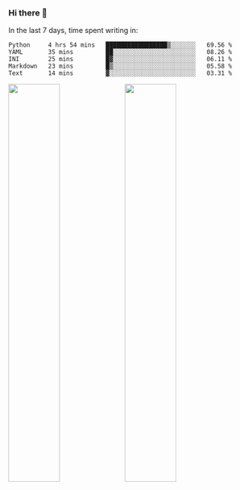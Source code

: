 ### Hi there 👋

In the last 7 days, time spent writing in:

<!--START_SECTION:waka-->
```text
Python     4 hrs 54 mins   █████████████████▒░░░░░░░   69.56 % 
YAML       35 mins         ██░░░░░░░░░░░░░░░░░░░░░░░   08.26 % 
INI        25 mins         █▓░░░░░░░░░░░░░░░░░░░░░░░   06.11 % 
Markdown   23 mins         █▒░░░░░░░░░░░░░░░░░░░░░░░   05.58 % 
Text       14 mins         ▓░░░░░░░░░░░░░░░░░░░░░░░░   03.31 % 
```
<!--END_SECTION:waka-->

<img src="https://wakatime.com/share/@jimtje/5d0c92de-08f8-4a72-8f2f-6a9693d1e318.svg" width=45% height=45%> <img src="https://wakatime.com/share/@jimtje/501498ae-bda5-4da7-a89d-b40bcdd5556d.svg" width=45% height=45%>
